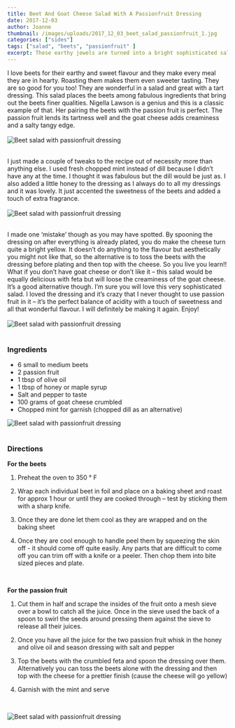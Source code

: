 ```yaml
---
title: Beet And Goat Cheese Salad With A Passionfruit Dressing
date: 2017-12-03
author: Joanne
thumbnail: /images/uploads/2017_12_03_beet_salad_passionfruit_1.jpg
categories: ["sides"]
tags: ["salad", "beets", "passionfruit" ]
excerpt: These earthy jewels are turned into a bright sophisticated salad with this fabulous passion fruit dressing
---
```


I love beets for their earthy and sweet flavour and they make every meal they are in hearty. Roasting them makes them even sweeter tasting. They are so good for you too! They are wonderful in a salad and great with a tart dressing.  This salad places the beets among fabulous ingredients that bring out the beets finer qualities.  Nigella Lawson is a genius and this is a classic example of that. Her pairing the beets with the passion fruit is perfect. The passion fruit lends its tartness well and the goat cheese adds creaminess and a salty tangy edge.
<br>
<br>
![Beet salad with passionfruit dressing](/images/uploads/2017_12_03_beet_salad_passionfruit_2.jpg)
<br>
<br>

I just made a couple of tweaks to the recipe out of necessity more than anything else. I used fresh chopped mint instead of dill because I didn’t have any at the time. I thought it was fabulous but the dill would be just as. I also added a little honey to the dressing as I always do to all my dressings and it was lovely. It just accented the sweetness of the beets and added a touch of extra fragrance.
<br>
<br>
![Beet salad with passionfruit dressing](/images/uploads/2017_12_03_beet_salad_passionfruit_3.jpg)
<br>
<br>

I made one ‘mistake’ though as you may have spotted.  By spooning the dressing on after everything is already plated, you do make the cheese turn quite a bright yellow. It doesn’t do anything to the flavour but aesthetically you might not like that, so the alternative is to toss the beets with the dressing before plating and then top with the cheese. So you live you learn!! What if you don’t have goat cheese or don’t like it – this salad would be equally delicious with feta but will loose the creaminess of the goat cheese. It’s a good alternative though. I’m sure you will love this very sophisticated salad.  I loved the dressing and it’s crazy that I never thought to use passion fruit in it – it’s the perfect balance of acidity with a touch of sweetness and all that wonderful flavour. I will definitely be making it again. Enjoy!
<br>
<br>
![Beet salad with passionfruit dressing](/images/uploads/2017_12_03_beet_salad_passionfruit_4.jpg)
<br>
<br>

### Ingredients

* 6 small to medium beets
* 2 passion fruit
* 1 tbsp of olive oil
* 1 tbsp of honey or maple syrup
* Salt and pepper to taste
* 100 grams of goat cheese crumbled
* Chopped mint for garnish (chopped dill as an alternative)  

![Beet salad with passionfruit dressing](/images/uploads/2017_12_03_beet_salad_passionfruit_5.jpg)
<br>
<br>

### Directions
**For the beets**

1. Preheat the oven to 350 &deg; F

1. Wrap each individual beet in foil and place on a baking sheet and roast for approx 1 hour or until they are cooked through – test by sticking them with a sharp knife.

1. Once they are done let them cool as they are wrapped and on the baking sheet

1. Once they are cool enough to handle peel them by squeezing the skin off - it should come off quite easily. Any parts that are difficult to come off you can trim off with a knife or a peeler. Then chop them into bite sized pieces and plate.
<br>

**For the passion fruit**

1. Cut them in half and scrape the insides of the fruit onto a mesh sieve over a bowl to catch all the juice. Once in the sieve used the back of a spoon to swirl the seeds around pressing them against the sieve to release all their juices.

1. Once you have all the juice for the two passion fruit whisk in the honey and olive oil and season dressing with salt and pepper

1. Top the beets with the crumbled feta and spoon the dressing over them.  Alternatively you can toss the beets alone with the dressing and then top with the cheese for a prettier finish (cause the cheese will go yellow)

1. Garnish with the mint and serve
<br>

![Beet salad with passionfruit dressing](/images/uploads/2017_12_03_beet_salad_passionfruit_6.jpg)
